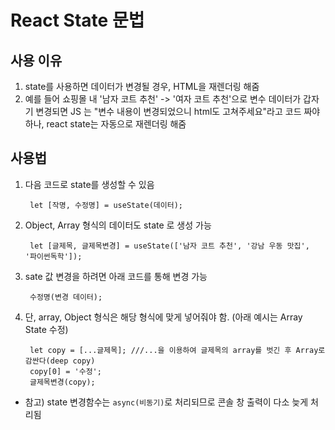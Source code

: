 # React State 문법

## 사용 이유
1. state를 사용하면 데이터가 변경될 경우, HTML을 재렌더링 해줌
2. 예를 들어 쇼핑몰 내 '남자 코트 추천' -> '여자 코트 추천'으로 변수 데이터가 갑자기 변경되면 JS 는 "변수 내용이 변경되었으니 html도 고쳐주세요"라고 코드 짜야하나, react state는 자동으로 재렌더링 해줌
 
## 사용법

1. 다음 코드로 state를 생성할 수 있음

        let [작명, 수정명] = useState(데이터); 

2. Object, Array 형식의 데이터도 state 로 생성 가능

        let [글제목, 글제목변경] = useState(['남자 코트 추천', '강남 우동 맛집', '파이썬독학']);

3. sate 값 변경을 하려면 아래 코드를 통해 변경 가능

        수정명(변경 데이터);

4. 단, array, Object 형식은 해당 형식에 맞게 넣어줘야 함. (아래 예시는 Array State 수정)

        let copy = [...글제목]; ///...을 이용하여 글제목의 array를 벗긴 후 Array로 감싼다(deep copy)
        copy[0] = '수정';
        글제목변경(copy);
* 참고) state 변경함수는 `async(비동기)`로 처리되므로 콘솔 창 출력이 다소 늦게 처리됨
